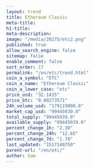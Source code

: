 ```yaml
---
layout: trend
title: Ethereum Classic
meta-title: 
h1-title: 
meta-description: 
image: "/media/20275/etc2.png"
published: true
allow_search_engine: false
sitemap: false
enable_comment: false
sort_order: 17
permalink: "/en/etc/trend.html"
coin_a_symbol: "ETC"
coin_a_name: "Ethereum Classic"
coin_a_lower_case: "etc"
price_usd: "32.1435"
price_btc: "0.00273571"
24h_volume_usd: "179119000.0"
market_cap_usd: "99445039.0"
total_supply: "99445039.0"
available_supply: "99445039.0"
percent_change_1h: "2.38"
percent_change_24h: "12.65"
percent_change_7d: "1.78"
last_updated: "1517140750"
parent-url: "/en/etc/"
author: Sam
---
```


